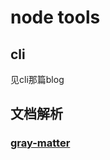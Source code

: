 # node tools

## cli

见cli那篇blog

## 文档解析

### [gray-matter](https://github.com/jonschlinkert/gray-matter)


